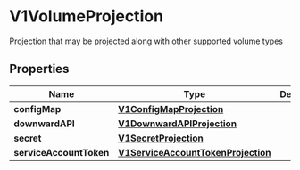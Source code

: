

# V1VolumeProjection

Projection that may be projected along with other supported volume types

## Properties

| Name | Type | Description | Notes |
|------------ | ------------- | ------------- | -------------|
|**configMap** | [**V1ConfigMapProjection**](V1ConfigMapProjection.md) |  |  [optional] |
|**downwardAPI** | [**V1DownwardAPIProjection**](V1DownwardAPIProjection.md) |  |  [optional] |
|**secret** | [**V1SecretProjection**](V1SecretProjection.md) |  |  [optional] |
|**serviceAccountToken** | [**V1ServiceAccountTokenProjection**](V1ServiceAccountTokenProjection.md) |  |  [optional] |



